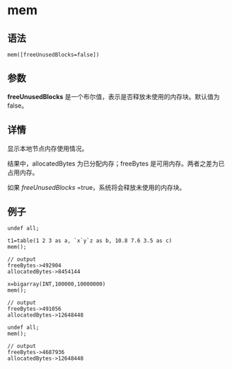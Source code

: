 # mem

## 语法

`mem([freeUnusedBlocks=false])`

## 参数

**freeUnusedBlocks** 是一个布尔值，表示是否释放未使用的内存块。默认值为 false。

## 详情

显示本地节点内存使用情况。

结果中，allocatedBytes 为已分配内存；freeBytes 是可用内存。两者之差为已占用内存。

如果 *freeUnusedBlocks* =true，系统将会释放未使用的内存块。

## 例子

```
undef all;

t1=table(1 2 3 as a, `x`y`z as b, 10.8 7.6 3.5 as c)
mem();

// output
freeBytes->492904
allocatedBytes->8454144

x=bigarray(INT,100000,10000000)
mem();

// output
freeBytes->491056
allocatedBytes->12648448

undef all;
mem();

// output
freeBytes->4687936
allocatedBytes->12648448
```

